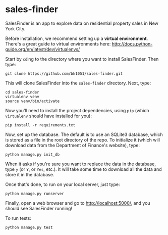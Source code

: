 # sales-finder

SalesFinder is an app to explore data on residential property sales in New York City.

Before installation, we recommend setting up a __virtual environment__. There's a great guide to virtual environments here:
http://docs.python-guide.org/en/latest/dev/virtualenvs/

Start by `cd`ing to the directory where you want to install SalesFinder. Then type:
```
git clone https://github.com/bk1051/sales-finder.git
```

This will clone SalesFinder into the `sales-finder` directory. Next, type:

```
cd sales-finder
virtualenv venv
source venv/bin/activate
```

Now you'll need to install the project dependencies, using `pip` (which `virtualenv` should have installed for you):

```
pip install -r requirements.txt
```

Now, set up the database. The default is to use an SQLite3 database, which is stored as a file in the root directory of the repo. To initialize it (which will download data from the Department of Finance's website), type:

```
python manage.py init_db
```

When it asks if you're sure you want to replace the data in the database, type `y` (or `Y`, or `Yes`, etc.). It will take some time to download all the data and store it in the database.

Once that's done, to run on your local server, just type:
```
python manage.py runserver
```

Finally, open a web browser and go to [http://localhost:5000/](http://localhost:5000/), and you should see SalesFinder running!

To run tests:
```
python manage.py test
```
